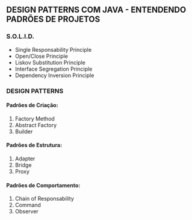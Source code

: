 ## DESIGN PATTERNS COM JAVA - ENTENDENDO PADRÕES DE PROJETOS


### S.O.L.I.D.

- Single Responsability Principle
- Open/Close Principle
- Liskov Substitution Principle
- Interface Segregation Principle
- Dependency Inversion Principle

### DESIGN PATTERNS

#### Padrões de Criação:

  1. Factory Method
  2. Abstract Factory
  3. Builder

#### Padrões de Estrutura:

  1. Adapter
  2. Bridge
  3. Proxy

#### Padrões de Comportamento:

  1. Chain of Responsability
  2. Command
  3. Observer

